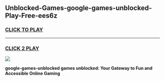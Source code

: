 
## Unblocked-Games-google-games-unblocked-Play-Free-ees6z
<h3>
<a href="https://premium76.site?title=google-games-unblocked&ref=12A">CLICK TO PLAY</a></h3>
<hr>

<h3>
<a href="https://premium76.site?title=google-games-unblocked&ref=12A">CLICK 2 PLAY</a>
  
</h3>

<a href="https://premium76.site?title=google-games-unblocked&ref=12A"><img src="https://clearcache.store/games.png"></a>


**google-games-unblocked games unblocked: Your Gateway to Fun and Accessible Online Gaming**
